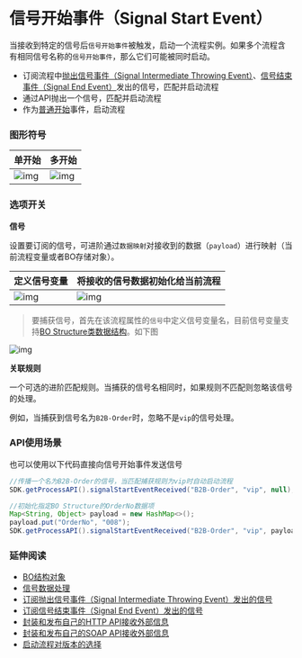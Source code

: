 # 信号开始事件（Signal Start Event）

当接收到特定的信号后`信号开始事件`被触发，启动一个流程实例。如果多个流程含有相同信号名称的`信号开始事件`，那么它们可能被同时启动。

- 订阅流程中[抛出信号事件（Signal Intermediate Throwing Event）](https://docs.awspaas.com/reference-guide/aws-paas-process-event-reference-guide/intermediateevents/signal_intermediate_throwing_event.html)、[信号结束事件（Signal End Event）](https://docs.awspaas.com/reference-guide/aws-paas-process-event-reference-guide/endevents/signal_end_event.html)发出的信号，匹配并启动流程
- 通过API抛出一个信号，匹配并启动流程
- 作为[普通开始](https://docs.awspaas.com/reference-guide/aws-paas-process-event-reference-guide/startevents/none_start_event.html)事件，启动流程

### 图形符号

| 单开始                                                       | 多开始                                                       |
| :----------------------------------------------------------- | :----------------------------------------------------------- |
| ![img](https://docs.awspaas.com/reference-guide/aws-paas-process-event-reference-guide/startevents/31.png) | ![img](https://docs.awspaas.com/reference-guide/aws-paas-process-event-reference-guide/startevents/32.png) |

### 选项开关

**信号**

设置要订阅的信号，可进阶通过`数据映射`对接收到的数据（`payload`）进行映射（当前流程变量或者BO存储对象）。

| 定义信号变量                                                 | 将接收的信号数据初始化给当前流程                             |
| :----------------------------------------------------------- | :----------------------------------------------------------- |
| ![img](https://docs.awspaas.com/reference-guide/aws-paas-process-event-reference-guide/startevents/34.png) | ![img](https://docs.awspaas.com/reference-guide/aws-paas-process-event-reference-guide/startevents/35.png) |

> 要捕获信号，首先在该流程属性的`信号`中定义信号变量名，目前信号变量支持[BO Structure类数据结构](https://docs.awspaas.com/reference-guide/aws-paas-process-event-reference-guide/appendix/bo_structure.html)。如下图

![img](https://docs.awspaas.com/reference-guide/aws-paas-process-event-reference-guide/startevents/33.png)

**关联规则**

一个可选的进阶匹配规则。当捕获的信号名相同时，如果规则不匹配则忽略该信号的处理。

例如，当捕获到信号名为`B2B-Order`时，忽略不是`vip`的信号处理。

### API使用场景

也可以使用以下代码直接向信号开始事件发送信号

```java
//传播一个名为B2B-Order的信号，当匹配捕获规则为vip时自动启动流程
SDK.getProcessAPI().signalStartEventReceived("B2B-Order", "vip", null);

//初始化指定BO Structure的OrderNo数据项
Map<String, Object> payload = new HashMap<>();
payload.put("OrderNo", "008");
SDK.getProcessAPI().signalStartEventReceived("B2B-Order", "vip", payload);
```

### 延伸阅读

- [BO结构对象](https://docs.awspaas.com/reference-guide/aws-paas-process-event-reference-guide/appendix/bo_structure.html)
- [信号数据处理](https://docs.awspaas.com/reference-guide/aws-paas-process-event-reference-guide/appendix/signal_data.html)
- [订阅抛出信号事件（Signal Intermediate Throwing Event）发出的信号](https://docs.awspaas.com/reference-guide/aws-paas-process-event-reference-guide/intermediateevents/signal_intermediate_throwing_event.html)
- [订阅信号结束事件（Signal End Event）发出的信号](https://docs.awspaas.com/reference-guide/aws-paas-process-event-reference-guide/endevents/signal_end_event.html)
- [封装和发布自己的HTTP API接收外部信息](https://docs.awspaas.com/reference-guide/aws-paas-api-guide/appendix/publish_http_api.html)
- [封装和发布自己的SOAP API接收外部信息](https://docs.awspaas.com/reference-guide/aws-paas-api-guide/appendix/publish_soap_api.html)
- [启动流程对版本的选择](https://docs.awspaas.com/reference-guide/aws-paas-process-event-reference-guide/appendix/process_model_version.html)